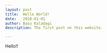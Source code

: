 ```yaml
---
layout: post
title:	Hello World!
date:	2020-01-01
author:	Basu Kaladagi
description: The first post on this website.

---
```


Hello!!

